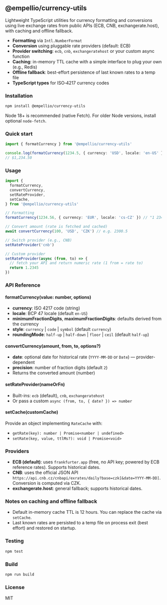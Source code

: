 ## @empellio/currency-utils

Lightweight TypeScript utilities for currency formatting and conversions using live exchange rates from public APIs (ECB, CNB, exchangerate.host), with caching and offline fallback.

- **Formatting** via `Intl.NumberFormat`
- **Conversion** using pluggable rate providers (default: ECB)
- **Provider switching**: `ecb`, `cnb`, `exchangeratehost` or your custom async function
- **Caching**: in-memory TTL cache with a simple interface to plug your own (e.g., Redis)
- **Offline fallback**: best-effort persistence of last known rates to a temp file
- **TypeScript types** for ISO‑4217 currency codes

### Installation

```bash
npm install @empellio/currency-utils
```

Node 18+ is recommended (native Fetch). For older Node versions, install optional `node-fetch`.

### Quick start

```ts
import { formatCurrency } from '@empellio/currency-utils'

console.log(formatCurrency(1234.5, { currency: 'USD', locale: 'en-US' }))
// $1,234.50
```

### Usage

```ts
import {
  formatCurrency,
  convertCurrency,
  setRateProvider,
  setCache,
} from '@empellio/currency-utils'

// Formatting
formatCurrency(1234.56, { currency: 'EUR', locale: 'cs-CZ' }) // "1 234,56 €"

// Convert amount (rate is fetched and cached)
await convertCurrency(100, 'USD', 'CZK') // e.g. 2300.5

// Switch provider (e.g., CNB)
setRateProvider('cnb')

// Custom provider
setRateProvider(async (from, to) => {
  // fetch your API and return numeric rate (1 from = rate to)
  return 1.2345
})
```

### API Reference

#### formatCurrency(value: number, options)

- **currency**: ISO 4217 code (string)
- **locale**: BCP 47 locale (default `en-US`)
- **minimumFractionDigits**, **maximumFractionDigits**: defaults derived from the currency
- **style**: `currency` | `code` | `symbol` (default `currency`)
- **roundingMode**: `half-up` | `half-down` | `floor` | `ceil` (default `half-up`)

#### convertCurrency(amount, from, to, options?)

- **date**: optional date for historical rate (`YYYY-MM-DD` or `Date`) — provider-dependent
- **precision**: number of fraction digits (default `2`)
- Returns the converted amount (number)

#### setRateProvider(nameOrFn)

- Built-ins: `ecb` (default), `cnb`, `exchangeratehost`
- Or pass a custom `async (from, to, { date? }) => number`

#### setCache(customCache)

Provide an object implementing `RateCache` with:
- `getRate(key): number | Promise<number | undefined>`
- `setRate(key, value, ttlMs?): void | Promise<void>`

### Providers

- **ECB (default)**: uses `frankfurter.app` (free, no API key; powered by ECB reference rates). Supports historical dates.
- **CNB**: uses the official JSON API `https://api.cnb.cz/cnbapi/exrates/daily?base=czk[&date=YYYY-MM-DD]`. Conversion is computed via CZK.
- **exchangerate.host**: general fallback; supports historical dates.

### Notes on caching and offline fallback

- Default in-memory cache TTL is 12 hours. You can replace the cache via `setCache`.
- Last known rates are persisted to a temp file on process exit (best effort) and restored on startup.

### Testing

```bash
npm test
```

### Build

```bash
npm run build
```

### License

MIT


